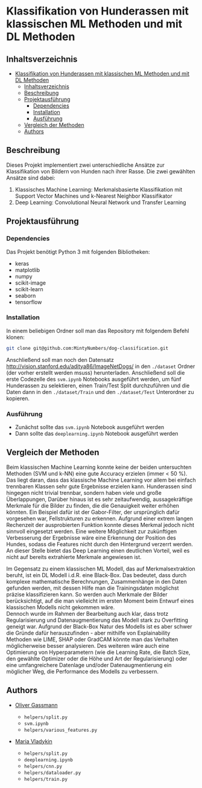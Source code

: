 # Klassifikation von Hunderassen mit klassischen ML Methoden und mit DL Methoden


## Inhaltsverzeichnis

- [Klassifikation von Hunderassen mit klassischen ML Methoden und mit DL Methoden](#klassifikation-von-hunderassen-mit-klassischen-ml-methoden-und-mit-dl-methoden)
  - [Inhaltsverzeichnis](#inhaltsverzeichnis)
  - [Beschreibung](#beschreibung)
  - [Projektausführung](#projektausführung)
    - [Dependencies](#dependencies)
    - [Installation](#installation)
    - [Ausführung](#ausführung)
  - [Vergleich der Methoden](#vergleich-der-methoden)
  - [Authors](#authors)


## Beschreibung

Dieses Projekt implementiert zwei unterschiedliche Ansätze zur Klassifikation von Bildern von Hunden nach ihrer Rasse. Die zwei gewählten Ansätze sind dabei:
1. Klassisches Machine Learning: Merkmalsbasierte Klassifikation mit Support Vector Machines und k-Nearest Neighbor Klassifikator
2. Deep Learning: Convolutional Neural Network und Transfer Learning


## Projektausführung

### Dependencies
Das Projekt benötigt Python 3 mit folgenden Bibliotheken:
- keras
- matplotlib
- numpy
- scikit-image
- scikit-learn
- seaborn
- tensorflow


### Installation

In einem beliebigen Ordner soll man das Repository mit folgendem Befehl klonen:
```bash
git clone git@github.com:MintyNumbers/dog-classification.git
```
Anschließend soll man noch den Datensatz http://vision.stanford.edu/aditya86/ImageNetDogs/ in den `./dataset` Ordner (der vorher erstellt werden msuss) herunterladen. Anschließend soll die erste Codezelle des `svm.ipynb` Notebooks ausgeführt werden, um fünf Hunderassen zu selektieren, einen Train/Test Split durchzuführen und die Daten dann in den `./dataset/Train` und den `./dataset/Test` Unterordner zu kopieren.


### Ausführung

* Zunächst sollte das `svm.ipynb` Notebook ausgeführt werden
* Dann sollte das `deeplearning.ipynb` Notebook ausgeführt werden


## Vergleich der Methoden

Beim klassischen Machine Learning konnte keine der beiden untersuchten Methoden (SVM und k-NN) eine gute Accuracy erzielen (immer < 50 %). Das liegt daran, dass das klassische Machine Learning vor allem bei einfach trennbaren Klassen sehr gute Ergebnisse erzielen kann. Hunderassen sind hingegen nicht trivial trennbar, sondern haben viele und große Überlappungen, Darüber hinaus ist es sehr zeitaufwendig, aussagekräftige Merkmale für die Bilder zu finden, die die Genauigkeit weiter erhöhen könnten. Ein Beispiel dafür ist der Gabor-Filter, der ursprünglich dafür vorgesehen war, Fellstrukturen zu erkennen. Aufgrund einer extrem langen Rechenzeit der ausprobierten Funktion konnte dieses Merkmal jedoch nicht sinnvoll eingesetzt werden. Eine weitere Möglichkeit zur zukünftigen Verbesserung der Ergebnisse wäre eine Erkennung der Position des Hundes, sodass die Features nicht durch den Hintergrund verzerrt werden.\
An dieser Stelle bietet das Deep Learning einen deutlichen Vorteil, weil es nicht auf bereits extrahierte Merkmale angewiesen ist.

Im Gegensatz zu einem klassischen ML Modell, das auf Merkmalsextraktion beruht, ist ein DL Modell i.d.R. eine Black-Box. Das bedeutet, dass durch komplexe mathematische Berechnungen, Zusammenhänge in den Daten gefunden werden, mit dessen Hilfe man die Trainingsdaten möglichst präzise klassifizieren kann. So werden auch Merkmale der Bilder berücksichtigt, auf die man vielleicht im ersten Moment beim Entwurf eines klassischen Modells nicht gekommen wäre.\
Dennoch wurde im Rahmen der Bearbeitung auch klar, dass trotz Regularisierung und Datenaugmentierung das Modell stark zu Overfitting geneigt war. Aufgrund der Black-Box Natur des Modells ist es aber schwer die Gründe dafür herauszufinden - aber mithilfe von Explainability Methoden wie LIME, SHAP oder GradCAM könnte man das Verhalten möglicherweise besser analysieren. Des weiteren wäre auch eine Optimierung von Hyperparametern (wie die Learning Rate, die Batch Size, den gewählte Optimizer oder die Höhe und Art der Regularisierung) oder eine umfangreichere Datenlage und/oder Datenaugmentierung ein möglicher Weg, die Performance des Modells zu verbessern.


## Authors

* [Oliver Gassmann](https://github.com/olivergassmann)
  * `helpers/split.py`
  * `svm.ipynb`
  * `helpers/various_features.py`

* [Maria Vladykin](https://github.com/MintyNumbers/)
  * `helpers/split.py`
  * `deeplearning.ipynb`
  * `helpers/cnn.py`
  * `helpers/dataloader.py`
  * `helpers/train.py`
